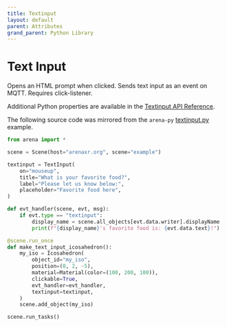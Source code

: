 ```yaml
---
title: Textinput
layout: default
parent: Attributes
grand_parent: Python Library
---
```


# Text Input

Opens an HTML prompt when clicked. Sends text input as an event on MQTT. Requires click-listener.

Additional Python properties are available in the [Textinput API Reference](/content/python-api/attributes/textinput).

The following source code was mirrored from the `arena-py` [textinput.py](https://github.com/arenaxr/arena-py/blob/master/examples/attributes/textinput.py) example.

```python
from arena import *

scene = Scene(host="arenaxr.org", scene="example")

textinput = TextInput(
    on="mouseup",
    title="What is your favorite food?",
    label="Please let us know below:",
    placeholder="Favorite food here",
)

def evt_handler(scene, evt, msg):
    if evt.type == "textinput":
        display_name = scene.all_objects[evt.data.writer].displayName
        print(f"{display_name}'s favorite food is: {evt.data.text}!")

@scene.run_once
def make_text_input_icosahedron():
    my_iso = Icosahedron(
        object_id="my_iso",
        position=(0, 2, -5),
        material=Material(color=(100, 200, 100)),
        clickable=True,
        evt_handler=evt_handler,
        textinput=textinput,
    )
    scene.add_object(my_iso)

scene.run_tasks()
```
